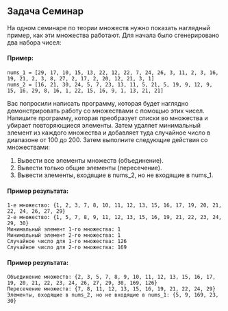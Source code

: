 ## Задача Семинар
На одном семинаре по теории множеств нужно показать наглядный пример, как эти множества работают. 
Для начала было сгенерировано два набора чисел: 
#### Пример:
```
nums_1 = [29, 17, 10, 15, 13, 22, 12, 22, 7, 24, 26, 3, 11, 2, 3, 16, 19, 21, 2, 3, 8, 27, 2, 17, 2, 20, 12, 21, 3, 1]
nums_2 = [16, 21, 30, 24, 5, 7, 23, 13, 11, 5, 21, 5, 19, 9, 12, 9, 15, 16, 29, 8, 16, 1, 22, 15, 16, 9, 1, 13, 21, 21]
```
Вас попросили написать программу, которая будет наглядно демонстрировать работу со множествами с помощью этих чисел.
Напишите программу, которая преобразует списки во множества и убирает повторяющиеся элементы. 
Затем удаляет минимальный элемент из каждого множества и добавляет туда случайное число в диапазоне от 100 до 200. 
Затем выполните следующие действия со множествами: 
1. Вывести все элементы множеств (объединение). 
2. Вывести только общие элементы (пересечение).
3. Вывести элементы, входящие в nums_2, но не входящие в nums_1.
#### Пример результата:
```
1-е множество: {1, 2, 3, 7, 8, 10, 11, 12, 13, 15, 16, 17, 19, 20, 21, 22, 24, 26, 27, 29}
2-е множество: {1, 5, 7, 8, 9, 11, 12, 13, 15, 16, 19, 21, 22, 23, 24, 29, 30}
Минимальный элемент 1-го множества: 1
Минимальный элемент 2-го множества: 1
Случайное число для 1-го множества: 126
Случайное число для 2-го множества: 169
```

#### Пример результата:
```
Объединение множеств: {2, 3, 5, 7, 8, 9, 10, 11, 12, 13, 15, 16, 17, 19, 20, 21, 22, 23, 24, 26, 27, 29, 30, 169, 126}
Пересечение множеств: {7, 8, 11, 12, 13, 15, 16, 19, 21, 22, 24, 29}
Элементы, входящие в nums_2, но не входящие в nums_1: {5, 9, 169, 23, 30}
```

